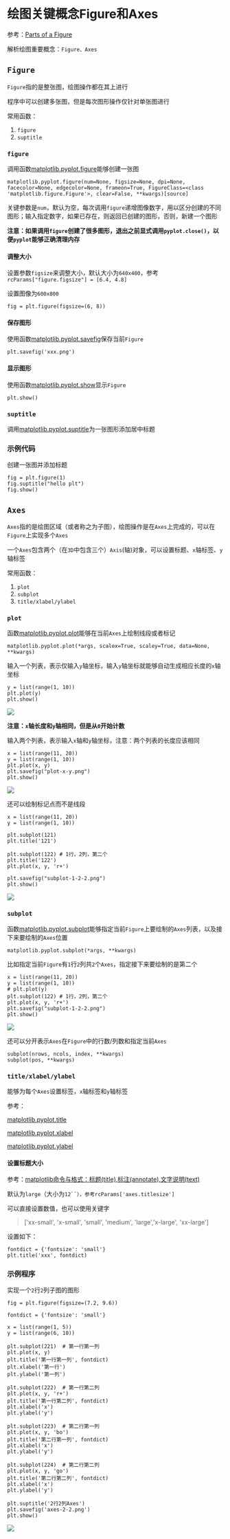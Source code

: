 
# 绘图关键概念Figure和Axes

参考：[Parts of a Figure](https://matplotlib.org/tutorials/introductory/usage.html#parts-of-a-figure)

解析绘图重要概念：`Figure、Axes`

## `Figure`

`Figure`指的是整张图，绘图操作都在其上进行

程序中可以创建多张图，但是每次图形操作仅针对单张图进行

常用函数：

1. `figure`
2. `suptitle`

### `figure`

调用函数[matplotlib.pyplot.figure](https://matplotlib.org/api/_as_gen/matplotlib.pyplot.figure.html?highlight=figure#matplotlib-pyplot-figure)能够创建一张图

```
matplotlib.pyplot.figure(num=None, figsize=None, dpi=None, facecolor=None, edgecolor=None, frameon=True, FigureClass=<class 'matplotlib.figure.Figure'>, clear=False, **kwargs)[source]
```

关键参数是`num`，默认为空，每次调用`figure`递增图像数字，用以区分创建的不同图形；输入指定数字，如果已存在，则返回已创建的图形，否则，新建一个图形

**注意：如果调用`figure`创建了很多图形，退出之前显式调用`pyplot.close()`，以便`pyplot`能够正确清理内存**

#### 调整大小

设置参数`figsize`来调整大小，默认大小为`640x480`，参考`rcParams["figure.figsize"] = [6.4, 4.8]`

设置图像为`600x800`

```
fig = plt.figure(figsize=(6, 8))
```

#### 保存图形

使用函数[matplotlib.pyplot.savefig](https://matplotlib.org/api/_as_gen/matplotlib.pyplot.savefig.html?highlight=savefig#matplotlib-pyplot-savefig)保存当前`Figure`

```
plt.savefig('xxx.png')
```

#### 显示图形

使用函数[matplotlib.pyplot.show](https://matplotlib.org/api/_as_gen/matplotlib.pyplot.show.html?highlight=show#matplotlib-pyplot-show)显示`Figure`

```
plt.show()
```

### `suptitle`

调用[matplotlib.pyplot.suptitle](https://matplotlib.org/api/_as_gen/matplotlib.pyplot.suptitle.html?highlight=suptitle#matplotlib-pyplot-suptitle)为一张图形添加居中标题

### 示例代码

创建一张图并添加标题

```
fig = plt.figure(1)
fig.suptitle("hello plt")
fig.show()
```

## `Axes`

`Axes`指的是绘图区域（或者称之为子图），绘图操作是在`Axes`上完成的，可以在`Figure`上实现多个`Axes`

一个`Axes`包含两个（在`3D`中包含三个）`Axis`(轴)对象，可以设置标题、`x`轴标签、`y`轴标签

常用函数：

1. `plot`
2. `subplot`
3. `title/xlabel/ylabel`

### `plot`

函数[matplotlib.pyplot.plot](https://matplotlib.org/api/_as_gen/matplotlib.pyplot.plot.html?highlight=plot#matplotlib-pyplot-plot)能够在当前`Axes`上绘制线段或者标记

```
matplotlib.pyplot.plot(*args, scalex=True, scaley=True, data=None, **kwargs)
```

输入一个列表，表示仅输入`y`轴坐标，输入`y`轴坐标就能够自动生成相应长度的`x`轴坐标

```
y = list(range(1, 10))
plt.plot(y)
plt.show()
```

![](./imgs/plot-y.png)

**注意：`x`轴长度和`y`轴相同，但是从`0`开始计数**

输入两个列表，表示输入`x`轴和`y`轴坐标，注意：两个列表的长度应该相同

```
x = list(range(11, 20))
y = list(range(1, 10))
plt.plot(x, y)
plt.savefig("plot-x-y.png")
plt.show()
```

![](./imgs/plot-x-y.png)

还可以绘制标记点而不是线段

```
x = list(range(11, 20))
y = list(range(1, 10))

plt.subplot(121)
plt.title('121')

plt.subplot(122) # 1行，2列，第二个
plt.title('122')
plt.plot(x, y, 'r+')

plt.savefig("subplot-1-2-2.png")
plt.show()
```

![](./imgs/plot-x-y-+.png)

### `subplot`

函数[matplotlib.pyplot.subplot](https://matplotlib.org/api/_as_gen/matplotlib.pyplot.subplot.html?highlight=subplot#matplotlib.pyplot.subplot)能够指定当前`Figure`上要绘制的`Axes`列表，以及接下来要绘制的`Axes`位置

```
matplotlib.pyplot.subplot(*args, **kwargs)
```

比如指定当前`Figure`有`1`行`2`列共`2`个`Axes`，指定接下来要绘制的是第二个

```
x = list(range(11, 20))
y = list(range(1, 10))
# plt.plot(y)
plt.subplot(122) # 1行，2列，第二个
plt.plot(x, y, 'r+')
plt.savefig("subplot-1-2-2.png")
plt.show()
```

![](./imgs/subplot-1-2-2.png)

还可以分开表示`Axes`在`Figure`中的行数/列数和指定当前`Axes`

```
subplot(nrows, ncols, index, **kwargs)
subplot(pos, **kwargs)
```

### `title/xlabel/ylabel`

能够为每个`Axes`设置标签，`x`轴标签和`y`轴标签

参考：

[matplotlib.pyplot.title](https://matplotlib.org/api/_as_gen/matplotlib.pyplot.title.html?highlight=title#matplotlib-pyplot-title)

[matplotlib.pyplot.xlabel](https://matplotlib.org/api/_as_gen/matplotlib.pyplot.xlabel.html?highlight=xlabel#matplotlib-pyplot-xlabel)

[matplotlib.pyplot.ylabel](https://matplotlib.org/api/_as_gen/matplotlib.pyplot.ylabel.html?highlight=ylabel#matplotlib-pyplot-ylabel)

#### 设置标题大小

参考：[matplotlib命令与格式：标题(title),标注(annotate),文字说明(text)](https://blog.csdn.net/helunqu2017/article/details/78659490)

默认为`large`（大小为`12``），参考rcParams['axes.titlesize']`

可以直接设置数值，也可以使用关键字

>['xx-small', 'x-small', 'small', 'medium', 'large','x-large', 'xx-large']

设置如下：

```
fontdict = {'fontsize': 'small'}
plt.title('xxx', fontdict)
```

### 示例程序

实现一个`2`行`2`列子图的图形

```
fig = plt.figure(figsize=(7.2, 9.6))

fontdict = {'fontsize': 'small'}

x = list(range(1, 5))
y = list(range(6, 10))

plt.subplot(221)  # 第一行第一列
plt.plot(x, y)
plt.title('第一行第一列', fontdict)
plt.xlabel('第一行')
plt.ylabel('第一列')

plt.subplot(222)  # 第一行第二列
plt.plot(x, y, 'r+')
plt.title('第一行第二列', fontdict)
plt.xlabel('x')
plt.ylabel('y')

plt.subplot(223)  # 第二行第一列
plt.plot(x, y, 'bo')
plt.title('第二行第一列', fontdict)
plt.xlabel('x')
plt.ylabel('y')

plt.subplot(224)  # 第二行第二列
plt.plot(x, y, 'go')
plt.title('第二行第二列', fontdict)
plt.xlabel('x')
plt.ylabel('y')

plt.suptitle('2行2列Axes')
plt.savefig('axes-2-2.png')
plt.show()
```

![](./imgs/axes-2-2.png)